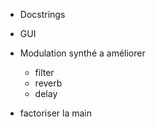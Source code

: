 - Docstrings

- GUI

- Modulation synthé a améliorer
  - filter
  - reverb
  - delay

- factoriser la main
